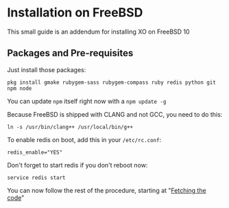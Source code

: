 # Installation on FreeBSD

This small guide is an addendum for installing XO on FreeBSD 10

## Packages and Pre-requisites

Just install those packages:

```
pkg install gmake rubygem-sass rubygem-compass ruby redis python git npm node

```
You can update `npm` itself right now with a `npm update -g`


Because FreeBSD is shipped with CLANG and not GCC, you need to do this:

```
ln -s /usr/bin/clang++ /usr/local/bin/g++
```

To enable redis on boot, add this in your `/etc/rc.conf`:

```
redis_enable="YES"
```

Don't forget to start redis if you don't reboot now:

```
service redis start
```

You can now follow the rest of the procedure, starting at "[Fetching the code](https://github.com/vatesfr/xo/blob/master/installation.md#fetching-the-code)"

